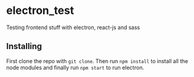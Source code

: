 # electron_test
Testing frontend stuff with electron, react-js and sass

## Installing
First clone the repo with `git clone`. Then run `npm install` to install all the node modules and finally run `npm start` to run electron.
